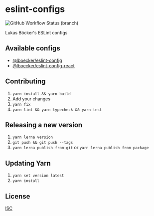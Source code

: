 # eslint-configs

![GitHub Workflow Status (branch)](https://img.shields.io/github/workflow/status/lboecker/eslint-configs/CI/master?label=ci)

Lukas Böcker's ESLint configs

## Available configs

- [@lboecker/eslint-config](packages/eslint-config)
- [@lboecker/eslint-config-react](packages/eslint-config-react)

## Contributing

1. `yarn install && yarn build`
2. Add your changes
3. `yarn fix`
4. `yarn lint && yarn typecheck && yarn test`

## Releasing a new version

1. `yarn lerna version`
2. `git push && git push --tags`
3. `yarn lerna publish from-git` or `yarn lerna publish from-package`

## Updating Yarn

1. `yarn set version latest`
2. `yarn install`

## License

[ISC](LICENSE)
